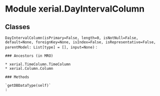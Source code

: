 Module xerial.DayIntervalColumn
===============================

Classes
-------

`DayIntervalColumn(isPrimary=False, length=0, isNotNull=False, default=None, foreignKey=None, isIndex=False, isRepresentative=False, parentModel: List[type] = [], input=None)`
:   

    ### Ancestors (in MRO)

    * xerial.TimeColumn.TimeColumn
    * xerial.Column.Column

    ### Methods

    `getDBDataType(self)`
    :